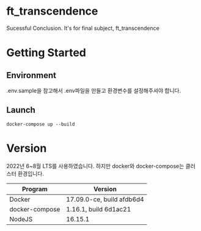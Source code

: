 # ft_transcendence
Sucessful Conclusion. It's for final subject, ft_transcendence

# Getting Started

## Environment

.env.sample을 참고해서 .env파일을 만들고 환경변수를 설정해주셔야 합니다.

## Launch

```
docker-compose up --build
```

# Version

2022년 6~8월 LTS를 사용하였습니다. 하지만 docker와 docker-compose는 클러스터 환경입니다.

|Program|Version|
|---|---|
|Docker|17.09.0-ce, build afdb6d4|
|docker-compose|1.16.1, build 6d1ac21|
|NodeJS|16.15.1|
